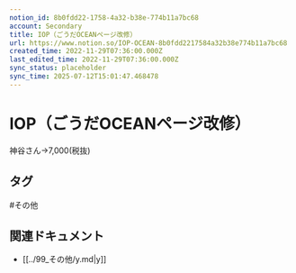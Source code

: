 ```yaml
---
notion_id: 8b0fdd22-1758-4a32-b38e-774b11a7bc68
account: Secondary
title: IOP（ごうだOCEANページ改修）
url: https://www.notion.so/IOP-OCEAN-8b0fdd2217584a32b38e774b11a7bc68
created_time: 2022-11-29T07:36:00.000Z
last_edited_time: 2022-11-29T07:36:00.000Z
sync_status: placeholder
sync_time: 2025-07-12T15:01:47.468478
---
```

# IOP（ごうだOCEANページ改修）

神谷さん→7,000(税抜)

## タグ

#その他 

## 関連ドキュメント

- [[../99_その他/y.md|y]]
